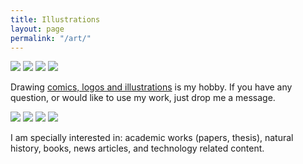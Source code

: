 ```yaml
---
title: Illustrations
layout: page
permalink: "/art/"
---
```


<div class="ui small images">
    <img src="/assets//pages/art/alonzo_and_lambda_by_kinow-d5tqvau.png">
    <img src="/assets//pages/art/jean-luc-picard-original-size.jpg">
    <img src="/assets//pages/art/daienny-lima-compare.jpg">
    <img src="/assets//pages/art/stink-bug-smaller.png">
</div>

Drawing <a href="http://kinow.deviantart.com/gallery/">comics, logos and illustrations</a>
is my hobby. If you have any question, or would like to use my work,
just drop me a message.

<div class="ui small images">
    <img src="/assets//pages/art/dog.png">
    <img src="/assets//pages/art/o-corvo.png">
    <img src="/assets//pages/art/southern-royal-albatross.png">
    <img src="/assets//pages/art/terra_celta_s_vocal_elcio_by_kinow-dau42sh.png">
</div>

I am specially interested in: academic works (papers, thesis), natural history, books, news articles,
and technology related content.
